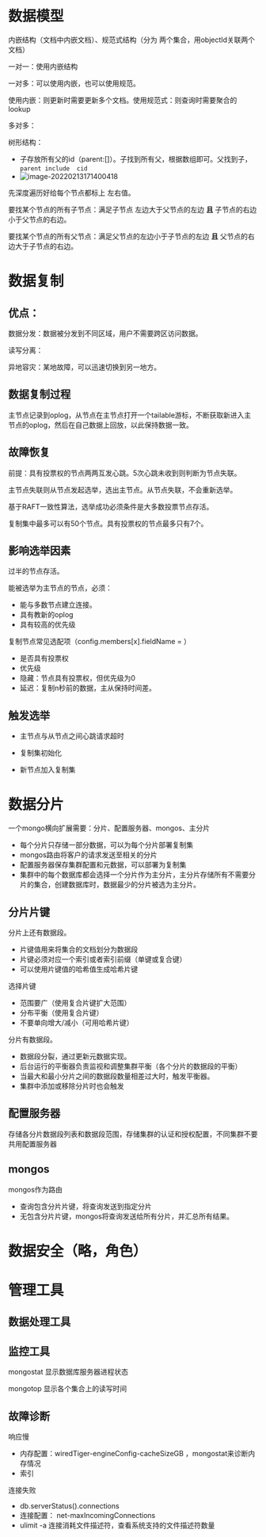 # 数据模型

内嵌结构（文档中内嵌文档）、规范式结构（分为 两个集合，用objectId关联两个文档）

一对一：使用内嵌结构

一对多：可以使用内嵌，也可以使用规范。

使用内嵌：则更新时需要更新多个文档。使用规范式：则查询时需要聚合的lookup

多对多：

树形结构：

- 子存放所有父的id（parent:[]）。子找到所有父，根据数组即可。父找到子，`parent include  cid`
- ![image-20220213171400418](E:\dailynote\MongoDB\img\image-20220213171400418.png)

先深度遍历好给每个节点都标上 左右值。

要找某个节点的所有子节点：满足子节点 左边大于父节点的左边 **且** 子节点的右边小于父节点的右边。

要找某个节点的所有父节点：满足父节点的左边小于子节点的左边  **且**  父节点的右边大于子节点的右边。

# 数据复制

## 优点：

数据分发：数据被分发到不同区域，用户不需要跨区访问数据。

读写分离：

异地容灾：某地故障，可以迅速切换到另一地方。

## 数据复制过程

主节点记录到oplog，从节点在主节点打开一个tailable游标，不断获取新进入主节点的oplog，然后在自己数据上回放，以此保持数据一致。

## 故障恢复

前提：具有投票权的节点两两互发心跳。5次心跳未收到则判断为节点失联。

主节点失联则从节点发起选举，选出主节点。从节点失联，不会重新选举。

基于RAFT一致性算法，选举成功必须条件是大多数投票节点存活。

复制集中最多可以有50个节点。具有投票权的节点最多只有7个。

## 影响选举因素

过半的节点存活。

能被选举为主节点的节点，必须：

- 能与多数节点建立连接。
- 具有教新的oplog
- 具有较高的优先级

复制节点常见选配项（config.members[x].fieldName = ）

- 是否具有投票权
- 优先级
- 隐藏：节点具有投票权，但优先级为0
- 延迟：复制n秒前的数据，主从保持时间差。

## 触发选举

- 主节点与从节点之间心跳请求超时

- 复制集初始化

- 新节点加入复制集

# 数据分片

一个mongo横向扩展需要：分片、配置服务器、mongos、主分片

- 每个分片只存储一部分数据，可以为每个分片部署复制集
- mongos路由将客户的请求发送至相关的分片
- 配置服务器保存集群配置和元数据，可以部署为复制集
- 集群中的每个数据库都会选择一个分片作为主分片，主分片存储所有不需要分片的集合，创建数据库时，数据最少的分片被选为主分片。 

## 分片片键

分片上还有数据段。

- 片键值用来将集合的文档划分为数据段
- 片键必须对应一个索引或者索引前缀（单键或复合键）
- 可以使用片键值的哈希值生成哈希片键

选择片键

- 范围要广（使用复合片键扩大范围）
- 分布平衡（使用复合片键）
- 不要单向增大/减小（可用哈希片键）

分片有数据段。

- 数据段分裂，通过更新元数据实现。
- 后台运行的平衡器负责监视和调整集群平衡（各个分片的数据段的平衡）
- 当最大和最小分片之间的数据段数量相差过大时，触发平衡器。
- 集群中添加或移除分片时也会触发

## 配置服务器

存储各分片数据段列表和数据段范围，存储集群的认证和授权配置，不同集群不要共用配置服务器

## mongos

mongos作为路由

- 查询包含分片片键，将查询发送到指定分片
- 无包含分片片键，mongos将查询发送给所有分片，并汇总所有结果。

# 数据安全（略，角色）

# 管理工具

## 数据处理工具

## 监控工具

mongostat  显示数据库服务器进程状态

mongotop 显示各个集合上的读写时间

## 故障诊断

响应慢

- 内存配置：wiredTiger-engineConfig-cacheSizeGB ，mongostat来诊断内存情况
- 索引

连接失败

- db.serverStatus().connections
- 连接配置： net-maxIncomingConnections
- ulimit -a    连接消耗文件描述符，查看系统支持的文件描述符数量
